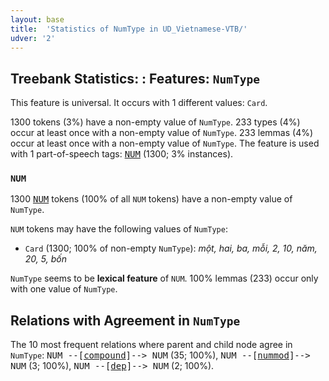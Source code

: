 ```yaml
---
layout: base
title:  'Statistics of NumType in UD_Vietnamese-VTB/'
udver: '2'
---
```


## Treebank Statistics: : Features: `NumType`

This feature is universal.
It occurs with 1 different values: `Card`.

1300 tokens (3%) have a non-empty value of `NumType`.
233 types (4%) occur at least once with a non-empty value of `NumType`.
233 lemmas (4%) occur at least once with a non-empty value of `NumType`.
The feature is used with 1 part-of-speech tags: <tt><a href="vi_vtb-pos-NUM.html">NUM</a></tt> (1300; 3% instances).

### `NUM`

1300 <tt><a href="vi_vtb-pos-NUM.html">NUM</a></tt> tokens (100% of all `NUM` tokens) have a non-empty value of `NumType`.

`NUM` tokens may have the following values of `NumType`:

* `Card` (1300; 100% of non-empty `NumType`): <em>một, hai, ba, mỗi, 2, 10, năm, 20, 5, bốn</em>

`NumType` seems to be **lexical feature** of `NUM`. 100% lemmas (233) occur only with one value of `NumType`.

## Relations with Agreement in `NumType`

The 10 most frequent relations where parent and child node agree in `NumType`:
<tt>NUM --[<tt><a href="vi_vtb-dep-compound.html">compound</a></tt>]--> NUM</tt> (35; 100%),
<tt>NUM --[<tt><a href="vi_vtb-dep-nummod.html">nummod</a></tt>]--> NUM</tt> (3; 100%),
<tt>NUM --[<tt><a href="vi_vtb-dep-dep.html">dep</a></tt>]--> NUM</tt> (2; 100%).

